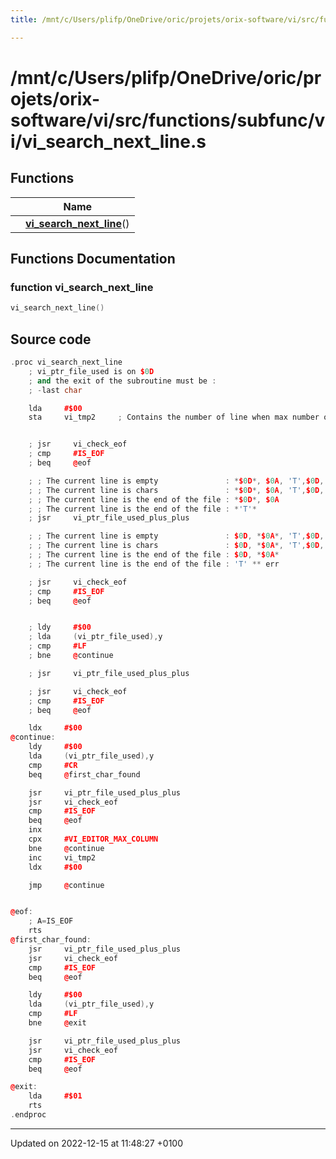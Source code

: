 ```yaml
---
title: /mnt/c/Users/plifp/OneDrive/oric/projets/orix-software/vi/src/functions/subfunc/vi/vi_search_next_line.s

---
```


# /mnt/c/Users/plifp/OneDrive/oric/projets/orix-software/vi/src/functions/subfunc/vi/vi_search_next_line.s



## Functions

|                | Name           |
| -------------- | -------------- |
| | **[vi_search_next_line](Files/vi__search__next__line_8s.md#function-vi-search-next-line)**() |


## Functions Documentation

### function vi_search_next_line

```cpp
vi_search_next_line()
```




## Source code

```cpp
.proc vi_search_next_line
    ; vi_ptr_file_used is on $0D
    ; and the exit of the subroutine must be :
    ; -last char

    lda     #$00
    sta     vi_tmp2     ; Contains the number of line when max number of_column has reached


    ; jsr     vi_check_eof
    ; cmp     #IS_EOF
    ; beq     @eof

    ; ; The current line is empty               : *$0D*, $0A, 'T',$0D, 0A
    ; ; The current line is chars               : *$0D*, $0A, 'T',$0D, 0A
    ; ; The current line is the end of the file : *$0D*, $0A
    ; ; The current line is the end of the file : *'T'*
    ; jsr     vi_ptr_file_used_plus_plus

    ; ; The current line is empty               : $0D, *$0A*, 'T',$0D, 0A
    ; ; The current line is chars               : $0D, *$0A*, 'T',$0D, 0A
    ; ; The current line is the end of the file : $0D, *$0A*
    ; ; The current line is the end of the file : 'T' ** err

    ; jsr     vi_check_eof
    ; cmp     #IS_EOF
    ; beq     @eof


    ; ldy     #$00
    ; lda     (vi_ptr_file_used),y
    ; cmp     #LF
    ; bne     @continue

    ; jsr     vi_ptr_file_used_plus_plus

    ; jsr     vi_check_eof
    ; cmp     #IS_EOF
    ; beq     @eof

    ldx     #$00
@continue:
    ldy     #$00
    lda     (vi_ptr_file_used),y
    cmp     #CR
    beq     @first_char_found

    jsr     vi_ptr_file_used_plus_plus
    jsr     vi_check_eof
    cmp     #IS_EOF
    beq     @eof
    inx
    cpx     #VI_EDITOR_MAX_COLUMN
    bne     @continue
    inc     vi_tmp2
    ldx     #$00

    jmp     @continue


@eof:
    ; A=IS_EOF
    rts
@first_char_found:
    jsr     vi_ptr_file_used_plus_plus
    jsr     vi_check_eof
    cmp     #IS_EOF
    beq     @eof

    ldy     #$00
    lda     (vi_ptr_file_used),y
    cmp     #LF
    bne     @exit

    jsr     vi_ptr_file_used_plus_plus
    jsr     vi_check_eof
    cmp     #IS_EOF
    beq     @eof

@exit:
    lda     #$01
    rts
.endproc
```


-------------------------------

Updated on 2022-12-15 at 11:48:27 +0100
